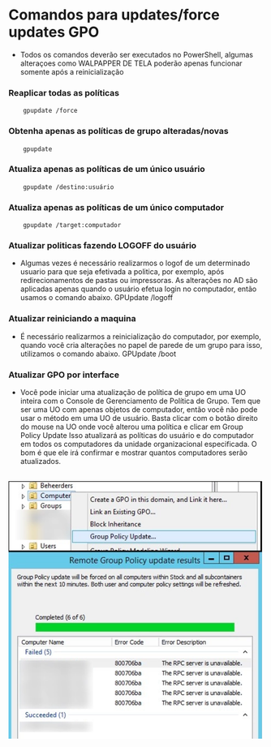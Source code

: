 # Comandos para updates/force updates GPO
* Todos os comandos deverão ser executados no PowerShell, algumas alteraçoes como WALPAPPER DE TELA poderão apenas funcionar somente após a reinicialização

### Reaplicar todas as políticas
        gpupdate /force
### Obtenha apenas as políticas de grupo alteradas/novas
        gpupdate
### Atualiza apenas as políticas de um único usuário
        gpupdate /destino:usuário
### Atualiza apenas as políticas de um único computador
        gpupdate /target:computador
### Atualizar politicas fazendo LOGOFF do usuário
* Algumas vezes é necessário realizarmos o logof de um determinado usuario para que seja efetivada a politica, por exemplo, após redirecionamentos de pastas ou impressoras. As alterações no AD são aplicadas apenas quando o usuário efetua login no computador, então usamos o comando abaixo.
        GPUpdate /logoff
### Atualizar reiniciando a maquina
* É necessário realizarmos a reinicialização do computador, por exemplo, quando você cria alterações no papel de parede de um grupo para isso, utilizamos o comando abaixo.
        GPUpdate /boot
### Atualizar GPO por interface
* Você pode iniciar uma atualização de política de grupo em uma UO inteira com o Console de Gerenciamento de Política de Grupo. Tem que ser uma UO com apenas objetos de computador, então você não pode usar o método em uma UO de usuário. Basta clicar com o botão direito do mouse na UO onde você alterou uma política e clicar em Group Policy Update
Isso atualizará as políticas do usuário e do computador em todos os computadores da unidade organizacional especificada. O bom é que ele irá confirmar e mostrar quantos computadores serão atualizados.
<br>
<img src="https://github.com/ViniciusWessner/Gpo_Comands/blob/main/imagens/updategpo.PNG" alt="option" width="500" align="center" />

<img src="https://github.com/ViniciusWessner/Gpo_Comands/blob/main/imagens/aposupdate.PNG" alt="option" width="500" align="center" />